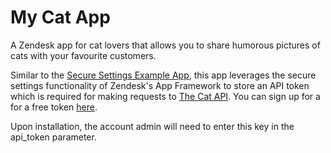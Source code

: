 # My Cat App

A Zendesk app for cat lovers that allows you to share humorous pictures of cats with your favourite customers.

Similar to the [Secure Settings Example App](https://github.com/zendesk/demo_apps/tree/master/v2/support/secure_settings_sample_app), this app leverages the secure settings functionality of Zendesk's App Framework to store an API token which is required for making requests to [The Cat API](https://thecatapi.com/). You can sign up for a for a free token [here](https://thecatapi.com/signup).

Upon installation, the account admin will need to enter this key in the api_token parameter.